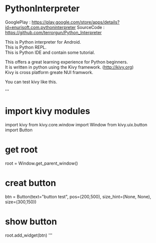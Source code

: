 # PythonInterpreter

GooglePlay : https://play.google.com/store/apps/details?id=enurisoft.com.pythoninterpreter
SourceCode : https://github.com/terrorgun/Python_Interpreter

This is Python interpreter for Android.  
This is Python REPL.  
This is Python IDE and contain some tutorial.  

This offers a great learning experience for Python beginners.  
It is written in python using the Kivy framework. (http://kivy.org)  
Kivy is cross platform greate NUI framwork.  

You can test kivy like this.

'''
  # import kivy modules
  import kivy
  from kivy.core.window import Window
  from kivy.uix.button import Button

  # get root
  root = Window.get_parent_window()

  # creat button
  btn = Button(text="button test", pos=(200,500), size_hint=(None, None), size=(300,150))

  # show button
  root.add_widget(btn)
'''
